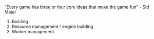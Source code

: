 "Every game has three or four core ideas that make the game fun" - Sid Meier



1. Building
2. Resource management / engine building
3. Worker management
